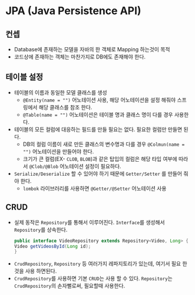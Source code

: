 # JPA (Java Persistence API)
## 컨셉
- Database에 존재하는 모델을 자바의 한 객체로 Mapping 하는것이 목적
- 코드상에 존재하는 객체는 마찬가지로 DB에도 존재해야 한다.

## 테이블 설정
- 테이블의 이름과 동일한 모델 클래스를 생성
    - `@Entity(name = "")` 어노테이션 사용, 해당 어노테이션을 설정 해줘야 스프링에서 해당 클래스를 참조 한다.
    - `@Table(name = "")` 어노테이션은 테이블 명과 클래스 명이 다를 경우 사용한다.
- 테이블의 모든 컬럼에 대응하는 필드를 만들 필요는 없다. 필요한 컬럼만 만들면 된다.
    - DB의 컬럼 이름이 새로 만든 클래스의 변수명과 다를 경우 `@Colmun(name = "")` 어노테이션을 만들어야 한다. 
    - 크기가 큰 컬럼(EX- `CLOB`, `BLOB`)과 같은 탑입의 컬럼은 해당 타입 여부에 따라서 `@Clob/@Blob` 어노테이션 설정이 필요하다.
- `Serialize/Deserialize` 할 수 있어야 하기 때문에 `Getter/Setter` 를 만들어 줘야 한다. 
    - `lombok` 라이브러리를 사용하면 `@Getter/@Setter` 어노테이션 사용

## CRUD
- 실제 동작은 `Repository`를 통해서 이루어진다. `Interface`를 생성해서 `Repository`를 상속한다.
    ``` java
    public interface VideoRepository extends Repository<Video, Long> {
    Video getVideosById(Long id);
    }
    ```
- `CrudRepository`, `Repository` 등 여러가지 레파지토리가 있는데, 여기서 필요 한 것을 사용 하면된다. 
- `CrudRepository`를 사용하면 기본 `CRUD`는 사용 할 수 있다. `Repository`는 `CrudRepository`의 손자뻘로써, 필요할때 사용한다.